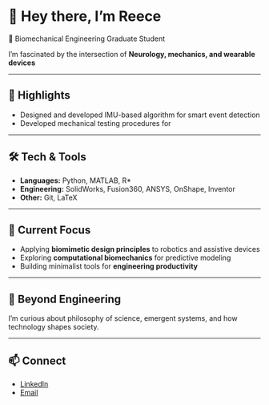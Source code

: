 # 👋 Hey there, I’m Reece  

🚀 Biomechanical Engineering Graduate Student

I’m fascinated by the intersection of **Neurology, mechanics, and wearable devices**

---

## 🧠 Highlights
- Designed and developed IMU-based algorithm for smart event detection   
- Developed mechanical testing procedures for 

---

## 🛠️ Tech & Tools
- **Languages:** Python, MATLAB, R* 
- **Engineering:** SolidWorks, Fusion360, ANSYS, OnShape, Inventor
- **Other:** Git, LaTeX  

---

## 🔬 Current Focus
- Applying **biomimetic design principles** to robotics and assistive devices  
- Exploring **computational biomechanics** for predictive modeling  
- Building minimalist tools for **engineering productivity**  

---

## 🌱 Beyond Engineering
I’m curious about philosophy of science, emergent systems, and how technology shapes society.  

---

## 📫 Connect
- [LinkedIn](https://www.linkedin.com/in/reelawre/)  
- [Email](mailto:rlawrence2@ufl.edu)  

